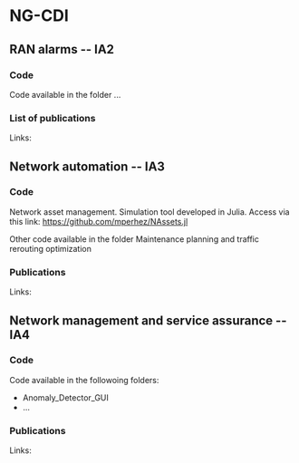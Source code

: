 # NG-CDI

## RAN alarms -- IA2

### Code
Code available in the folder ...

### List of publications
Links:

## Network automation -- IA3
### Code
Network asset management. Simulation tool developed in Julia. Access via this link: https://github.com/mperhez/NAssets.jl

Other code available in the folder Maintenance planning and traffic rerouting optimization

### Publications
Links:

## Network management and service assurance -- IA4

### Code
Code available in the followoing folders:
- Anomaly_Detector_GUI
- ... 

### Publications
Links:
